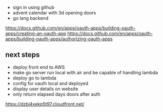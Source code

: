 
* sign in using github
* advent calendar with 3d opening doors
* go lang backend

https://docs.github.com/en/apps/oauth-apps/building-oauth-apps/creating-an-oauth-app
https://docs.github.com/en/apps/oauth-apps/building-oauth-apps/authorizing-oauth-apps

## next steps
* deploy front end to AWS
* make go server run local with air and be capable of handling lambda
* deploy go to lambda
* config for oauth local and deployed
* display user details on website
* only return elapsed days doors after auth

https://dzbi4xekp5t97.cloudfront.net/